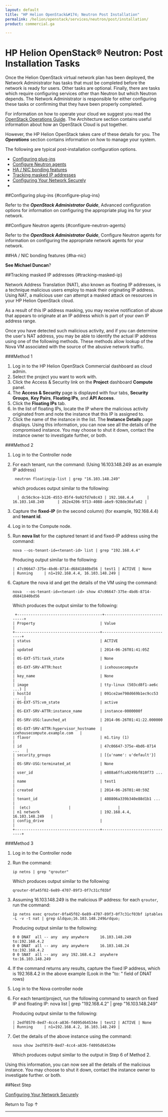 ```yaml
---
layout: default
title: "HP Helion OpenStack&#174; Neutron Post Installation"
permalink: /helion/openstack/services/neutron/post/installation/
product: commercial.ga

---
```

<!--UNDER REVISION-->


<script>

function PageRefresh {
onLoad="window.refresh"
}

PageRefresh();

</script>
<!--
<p style="font-size: small;"> <a href="/helion/openstack/">&#9664; PREV | <a href="/helion/openstack/">&#9650; UP</a> | <a href="/helion/openstack/faq/">NEXT &#9654; </a></p> --->

# HP Helion OpenStack&reg; Neutron: Post Installation Tasks

Once the Helion OpenStack virtual network plan has been deployed, the Network Administrator has tasks that must be completed before the network is ready for users. Other tasks are optional. Finally, there are tasks which require configuring services other than Neutron but which Neutron depends. The Network Administrator is responsible for either configuring these tasks or confirming that they have been properly completed.

For information on how to operate your cloud we suggest you read the [OpenStack Operations Guide](http://docs.openstack.org/ops/). The Architecture section contains useful information about how an OpenStack Cloud is put together. 

However, the HP Helion OpenStack takes care of these details for you. The ***Operations*** section contains information on how to manage your system.

The following are typical post-installation configuration options. 

* [Configuring plug-ins](#configure-plug-ins)
* [Configure Neutron agents](#configure-neutron-agents)
* [HA / NIC bonding features](#ha-nic)
* [Tracking masked IP addresses](#tracking-masked-ip)
* [Configuring Your Network Securely](/helion/openstack/services/neutron/post/installation/configure-network-securely/)
* 

##Configuring plug-ins {#configure-plug-ins}

Refer to the ***OpenStack Administrator Guide***, Advanced configuration options for information on configuring the appropriate plug ins for your network.

##Configure Neutron agents {#configure-neutron-agents}

Refer to the ***OpenStack Administrator Guide***, Configure Neutron agents for information on configuring the appropriate network agents for your network.

##HA / NIC bonding features {#ha-nic}

**See Michael Duncan**?

##Tracking masked IP addresses {#tracking-masked-ip}

Network Address Translation (NAT), also known as floating IP addresses, is a technique malicious users employ to mask their originating IP address. Using NAT, a malicious user can attempt a masked attack on resources in your HP Helion OpenStack cloud.

As a result of this IP address masking, you may receive notification of abuse that appears to originate at an IP address which is part of your own IP address range.

Once you have detected such malicious activity, and if you can determine the user's NAT address, you may be able to identify the actual IP address using one of the following methods. These methods allow lookup of the Nova VM associated with the source of the abusive network traffic.

###Method 1

1. Log in to the HP Helion OpenStack Commercial dashboard as cloud admin.
2. Select the project you want to work with.
3. Click the Access & Security link on the **Project** dashboard **Compute** panel.
4. The **Access & Security** page is displayed with four tabs, **Security Groups**, **Key Pairs**, **Floating IPs**, and **API Access**.
5. Click the **Floating IPs** tab.
6. In the list of floating IPs, locate the IP where the malicious activity originated from and note the instance that this IP is assigned to.
7. Click the name of the instance in the list. The **Instance Details** page displays. Using this information, you can now see all the details of the compromised instance. You may choose to shut it down, contact the instance owner to investigate further, or both.

###Method 2

1. Log in to the Controller node
2. For each tenant, run the command: (Using 16.103.148.249 as an example IP address)

		neutron floatingip-list | grep "16.103.148.249" 

	which produces output similar to the following:

     	 | dc56c9ce-b126-4553-85f4-9a92fd7e8c43 | 192.168.4.4      | 16.103.148.249      | 262e4206-9713-4088-a6e9-928de30afa82 |

3.	Capture the **fixed-IP** (in the second column) (for example, 192.168.4.4) and **tenant id**.
4.	Log in to the Compute node.
5.	Run **nova list** for the captured tenant id and fixed-IP address using the command:

		nova --os-tenant-id=<tenant-id> list | grep "192.168.4.4"

	Producing output similar to the following:

		| 47c06647-375e-4bd6-8714-d6841840bd56 | test1 | ACTIVE | None       | Running     | n1=192.168.4.4, 16.103.148.249 |

6.	Capture the nova id and get the details of the VM using the command:
	
		nova  --os-tenant-id=<tenant-id> show 47c06647-375e-4bd6-8714-d6841840bd56

	Which produces the output similar to the following:

	     +--------------------------------------+-------------------------------+
	    | Property                             | Value                         |
	    +--------------------------------------+-------------------------------+
	    | status                               | ACTIVE                        |
	    | updated                              | 2014-06-26T01:41:05Z          |
	    | OS-EXT-STS:task_state                | None                          |
	    | OS-EXT-SRV-ATTR:host                 | icehousecompute               |
	    | key_name                             | None                          |
	    | image                                | tty-linux (503cd8f1-ae6c ...) |
	    | hostId                               | 091ce2ae798d669b1ec9cc53 ...  |
	    | OS-EXT-STS:vm_state                  | active                        |
	    | OS-EXT-SRV-ATTR:instance_name        | instance-0000000f             |
	    | OS-SRV-USG:launched_at               | 2014-06-26T01:41:22.000000    |
	    | OS-EXT-SRV-ATTR:hypervisor_hostname  | icehousecompute.example.com   |
	    | flavor                               | m1.tiny (1)                   |
	    | id                                   | 47c06647-375e-4bd6-8714 ...   |
	    | security_groups                      | [{u'name': u'default'}]       |
	    | OS-SRV-USG:terminated_at             | None                          |
	    | user_id                              | e888a6ffca9249bf810f73 ...    |
	    | name                                 | test1                         |
	    | created                              | 2014-06-26T01:40:59Z          |
	    | tenant_id                            | 408806a339b340e88d1b1 ...     |
	    |  (etc) 				 |  			       |
	    | n1 network                           | 192.168.4.4, 16.103.148.249   |
	    | config_drive                         |                               |
	    +--------------------------------------+-------------------------------+



###Method 3

1.	Log in to the Controller node
2.	Run the command:

		ip netns | grep "qrouter"

	Which produces output similar to the following:

		qrouter-0fa45f02-6e89-4707-89f3-0f7c31cf03bf

3.	Assuming 16.103.148.249 is the malicious IP address: for each `qrouter`, run the command:

		ip netns exec qrouter-0fa45f02-6e89-4707-89f3-0f7c31cf03bf iptables -L -v -t nat | grep &ldquo;16.103.148.249&rdquo;

	Producing output similar to the following:

		0 0 DNAT  all -- any  any anywhere     16.103.148.249  to:192.168.4.2
		0 0 DNAT  all -- any  any anywhere     16.103.148.24   to:192.168.4.2
		0 0 SNAT  all -- any  any 192.168.4.2  anywhere        to:16.103.148.249

4.	If the command returns any results, capture the fixed IP address, which is 192.168.4.2 in the above example (Look in the "to: " field of DNAT rows)
5.	Log in to the Nova controller node
6.	For each tenant/project, run the following command to search on fixed IP and floating IP:
		nova list | grep "192.168.4.2" | grep "16.103.148.249"

	Producing output similar to the following:

		| 2edf0570-8ed7-4cc4-a836-f4095d64534e | test2 | ACTIVE | None       | Running     | n1=192.168.4.2, 16.103.148.249 |

7.	Get the details of the above instance using the command:

		nova show 2edf0570-8ed7-4cc4-a836-f4095d64534e

	Which produces output similar to the output in Step 6 of Method 2.

Using this information, you can now see all the details of the malicious instance. You may choose to shut it down, contact the instance owner to investigate further. or both.

##Next Step

[Configuring Your Network Securely](/helion/openstack/services/neutron/post/installation/configure-network-securely/)


<a href="#top" style="padding:14px 0px 14px 0px; text-decoration: none;"> Return to Top &#8593; </a>

---